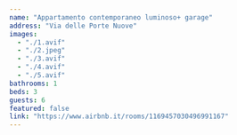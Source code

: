 ```yaml
---
name: "Appartamento contemporaneo luminoso+ garage"
address: "Via delle Porte Nuove"
images:
  - "./1.avif"
  - "./2.jpeg"
  - "./3.avif"
  - "./4.avif"
  - "./5.avif"
bathrooms: 1
beds: 3
guests: 6
featured: false
link: "https://www.airbnb.it/rooms/1169457030496991167"
---
```

